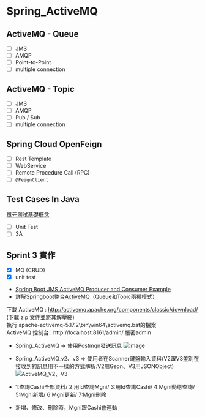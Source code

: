 # Spring_ActiveMQ

## ActiveMQ - Queue
- [ ] JMS
- [ ] AMQP
- [ ] Point-to-Point
- [ ] multiple connection

## ActiveMQ - Topic
- [ ] JMS
- [ ] AMQP
- [ ] Pub / Sub
- [ ] multiple connection

## Spring Cloud OpenFeign
- [ ] Rest Template
- [ ] WebService
- [ ] Remote Procedure Call (RPC)
- [ ] `@FeignClient`

## Test Cases In Java

[單元測試基礎概念](https://hackmd.io/@IDdlPCCwQoeX-9DvmEbLyw/rkE57lHXi)

- [ ] Unit Test
- [ ] 3A

## Sprint 3 實作
- [x] MQ (CRUD)
- [x] unit test

* [Spring Boot JMS ActiveMQ Producer and Consumer Example](https://javatute.com/spring-boot/spring-boot-jms-activemq-producer-and-consumer-example/)
* [詳解Springboot整合ActiveMQ（Queue和Topic兩種模式）](https://www.796t.com/article.php?id=18089)

下載 ActiveMQ : http://activemq.apache.org/components/classic/download/ (下載 zip 文件並將其解壓縮)  
執行 apache-activemq-5.17.2\bin\win64\activemq.bat的檔案  
ActiveMQ 控制台 : http://localhost:8161/admin/ 帳密admin  

* Spring_ActiveMQ => 使用Postmqn發送訊息
![image](https://user-images.githubusercontent.com/84082054/200127309-b62db102-9f38-40fd-92df-6eda7844ca8c.png)
* Spring_ActiveMQ_v2、v3 => 使用者在Scanner鍵盤輸入資料(V2跟V3差別在接收到的訊息用不一樣的方式解析:V2用Gson、V3用JSONObject)
![ActiveMQ_V2、V3](https://user-images.githubusercontent.com/84082054/200127318-e2153724-00ba-421c-81cb-0ea31331218b.jpg)

* 1:查詢Cashi全部資料/ 2:用Id查詢Mgni/ 3:用Id查詢Cashi/ 4:Mgni動態查詢/ 5:Mgni新增/ 6:Mgni更新/ 7:Mgni刪除
* 新增、修改、刪除時，Mgni跟Cashi會連動
